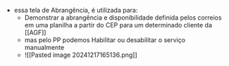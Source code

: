 - essa tela de Abrangência, é utilizada para:
	- Demonstrar a abrangência e disponibilidade definida pelos correios em uma planilha a partir do CEP para um determinado cliente da [[AGF]]
	- mas pelo PP podemos Habilitar ou desabilitar o serviço manualmente
	-  ![[Pasted image 20241217165136.png]]